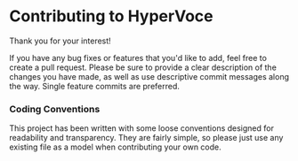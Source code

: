 # Contributing to HyperVoce
Thank you for your interest!

If you have any bug fixes or features that you'd like to add, feel free to create a pull request. Please be sure to provide a clear description of the changes you have made, as well as use descriptive commit messages along the way. Single feature commits are preferred.

### Coding Conventions
This project has been written with some loose conventions designed for readability and transparency. They are fairly simple, so please just use any existing file as a model when contributing your own code.
